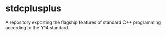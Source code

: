 # stdcplusplus
A repository exporting the flagship features of standard C++ programming according to the Y14 standard.
